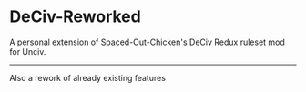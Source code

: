# DeCiv-Reworked
A personal extension of Spaced-Out-Chicken's DeCiv Redux ruleset mod for Unciv. <hr>
Also a rework of already existing features
